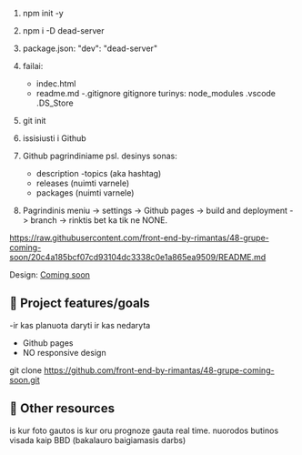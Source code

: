1. npm init -y
2. npm i -D dead-server
3. package.json:
   "dev": "dead-server"
4. failai:

    - indec.html
    - readme.md
      -.gitignore
      gitignore turinys:
      node_modules
      .vscode
      .DS_Store

5. git init
6. issisiusti i Github

7. Github pagrindiniame psl. desinys sonas:

    - description
      -topics (aka hashtag)
    - releases (nuimti varnele)
    - packages (nuimti varnele)

8. Pagrindinis meniu -> settings -> Github pages -> build and deployment ->
   branch -> rinktis bet ka tik ne NONE.

https://raw.githubusercontent.com/front-end-by-rimantas/48-grupe-coming-soon/20c4a185bcf07cd93104dc3338c0e1a865ea9509/README.md

Design: [Coming soon](https://cdn.discordapp.com/attachments/850245533838868480/850246473362178048/coming-soon-wide.png)

## 🎯 Project features/goals

-ir kas planuota daryti ir kas nedaryta

-   Github pages
-   NO responsive design

git clone https://github.com/front-end-by-rimantas/48-grupe-coming-soon.git

## 🔗 Other resources

is kur foto gautos
is kur oru prognoze gauta real time.
nuorodos butinos visada kaip BBD (bakalauro baigiamasis darbs)
